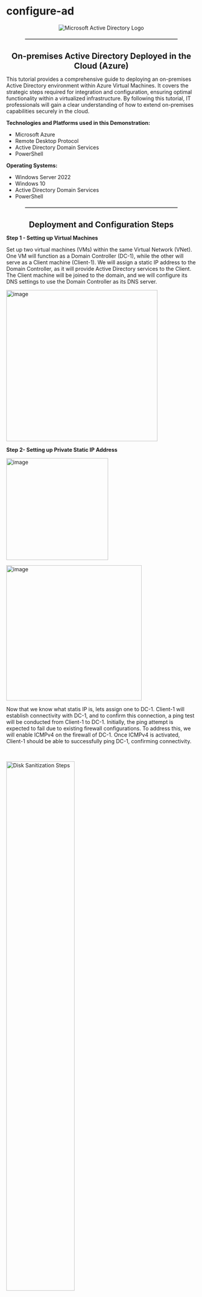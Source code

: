 # configure-ad
<p align="center">
    <img src="https://i.imgur.com/pU5A58S.png" alt="Microsoft Active Directory Logo"/>
    </p>
    <hr style="border: 1px solid #ccc; width: 80%; margin: 20px auto;">
  <h1 style="text-align: center; font-weight: bold; font-size: 16pt;">On-premises Active Directory Deployed in the Cloud (Azure)</h1> </p> 

<p>
This tutorial provides a comprehensive guide to deploying an on-premises Active Directory environment within Azure Virtual Machines. It covers the strategic steps required for integration and configuration, ensuring optimal functionality within a virtualized infrastructure. By following this tutorial, IT professionals will gain a clear understanding of how to extend on-premises capabilities securely in the cloud.
</p>
<p><b>Technologies and Platforms used in this Demonstration:</b> <br>

<ul> 
  <li>Microsoft Azure </li>
  <li> Remote Desktop Protocol</li>
  <li> Active Directory Domain Services</li>
  <li>PowerShell </li>
</ul>

</p>

<p><b>Operating Systems:</b> <br>

<ul> 
  <li>Windows Server 2022 </li>
  <li> Windows 10</li>
  <li> Active Directory Domain Services</li>
  <li>PowerShell </li>
</ul>

  </p>  
    
  <hr style="border: 1px solid #ccc; width: 80%; margin: 20px auto;">

  <h1 style="text-align: center; font-weight: bold; font-size: 16pt;">Deployment and Configuration Steps</h1> </p> 
  <p>
    <b>Step 1 - Setting up Virtual Machines</b></p>
    <p>
    Set up two virtual machines (VMs) within the same Virtual Network (VNet). One VM will function as a Domain Controller (DC-1), while the other will serve as a Client machine (Client-1). We will assign a static IP address to the Domain Controller, as it will provide Active Directory services to the Client. The Client machine will be joined to the domain, and we will configure its DNS settings to use the Domain Controller as its DNS server.
    </p>
    <p>
        <img width="401" alt="image" src="https://github.com/user-attachments/assets/327944b5-f93e-4457-828d-44b40ec52f66">
    </p>
    <p> 
        <b>Step 2- Setting up Private Static IP Address</b></p>

<p>
    <img width="270" alt="image" src="https://github.com/user-attachments/assets/3ada21b7-1c18-43d2-a999-6138ed3dda3f"></p>

<p>
    <img width="359" alt="image" src="https://github.com/user-attachments/assets/e0c4b039-3013-4fcf-bedb-cf3043802b79"></p>
Now that we know what statis IP is, lets assign one to DC-1. Client-1 will establish connectivity with DC-1, and to confirm this connection, a ping test will be conducted from Client-1 to DC-1. Initially, the ping attempt is expected to fail due to existing firewall configurations. To address this, we will enable ICMPv4 on the firewall of DC-1. Once ICMPv4 is activated, Client-1 should be able to successfully ping DC-1, confirming connectivity.


 </p>
    <br />
    <p>
      <img src="https://i.imgur.com/HvZBWzc.png" height="60%" width="60%" alt="Disk Sanitization Steps"/>
      </p>
      <img src="https://i.imgur.com/1lrrGPw.png" height="60%" width="60%" alt="Disk Sanitization Steps"/>
    </p>
    <p>
      We will now log back into DC-1 to proceed with the installation of Active Directory Users and Computers. Next, promote the VM to a Domain Controller, set up a new forest with the domain name "mydomain.com," and then restart the system. After restarting, log back into DC-1 as the user "mydomain.com\labuser." If the steps have been completed correctly, you should be able to run Active Directory Users and Computers, as demonstrated below.
    </p>
    <img src="https://i.imgur.com/cGjvRke.png" height="80%" width="80%" alt="Disk Sanitization Steps"/>
    <br />
    </p>
    <hr style="border: 1px solid #ccc; width: 80%; margin: 20px auto;">
    <h1 style="text-align: center; font-weight: bold; font-size: 16pt;">Creating Organizational Units (OUs)</h1> </p> 
    <p>
         Now that AD is install, we now proceed with creating Organizational Units (OUs). First, create an OU named "_EMPLOYEES," followed by another named "_ADMINS." To do this, right-click on the domain area, select New > Organizational Unit, and complete the required fields.</p>
         <P>
         Next, open your newly created OU -> right-click -> select New -> User -> enter Jane Doe -> assign her the role of Admin with the username Jane_admin. </P>
         <p>
         Finally, add Jane to the Domain Admins security group to grant her the appropriate permissions. You can use Jane_admin as the administrator account. 

  </p>
    <img src="https://i.imgur.com/hL7g5Y5.png" height="80%" width="80%" alt="Disk Sanitization Steps"/>
    <br />
    </p>
    <p>
    <img src="https://i.imgur.com/kcgvzdE.png" height="50%" width="50%" alt="Disk Sanitization Steps"/>
  </p>
  <p>
   Next, we will join Client-1 to the "mydomain.com" domain. From the Azure portal, update Client-1’s DNS settings to point to the private IP address of the Domain Controller (DC). After updating the DNS settings, restart Client-1 from within the Azure portal. The image below confirms that Client-1 is successfully registered on the DC-1 DNS.
  </p>
    <img src="https://i.imgur.com/jbrGTXW.png" height="80%" width="80%" alt="Disk Sanitization Steps"/>
    <br />
    </p>
    <img src="https://i.imgur.com/kvcm2cY.jpg" height="80%" width="80%" alt="Disk Sanitization Steps"/>
    </p>
    <p>
    </p>
    <hr style="border: 1px solid #ccc; width: 80%; margin: 20px auto;">
    <h1 style="text-align: center; font-weight: bold; font-size: 16pt;">RDP</h1> </p> 
    <p>
    <p>
      To join Client-1 to the domain, navigate to the system settings and select About. On the right, choose Rename this PC (advanced), then select Change under the domain settings. Enter "mydomain.com" as the domain name, followed by the credentials for "mydomain.com\labuser." After completing these steps, the system will restart, and Client-1 will be successfully joined to "mydomain.com."
    </p>
    <br />
    <p>
      <p>
    <img src="https://i.imgur.com/Ze0Em5e.png" height="80%" width="80%" alt="Disk Sanitization Steps"/>
    </p>
    <p>
  Client-1 is now successfully joined to the domain. Next, we’ll configure Remote Desktop access for non-administrative users on Client-1. Begin by logging into Client-1 as an administrator and opening System Properties. Navigate to the Remote Desktop tab, and grant "Domain Users" access to Remote Desktop. Once these steps are completed, standard users will be able to log into Client-1 remotely.
    </p>
    <br />
        <p>
      <p>
    <img src="https://i.imgur.com/SApOKiE.png" height="80%" width="80%" alt="Disk Sanitization Steps"/>
    </p>
    <hr style="border: 1px solid #ccc; width: 80%; margin: 20px auto;">
    <h1 style="text-align: center; font-weight: bold; font-size: 16pt;">Adding Users with Powershell</h1> </p> 
    <p>
    <p>
      Finally, to confirm that standard users can successfully access Client-1 via Remote Desktop, we’ll use a PowerShell script to generate a large number of users in the domain. Once the users are created, we will select one of them and initiate an RDP session into Client-1 to verify access.
    </p>
    <br />
    <img src="https://i.imgur.com/EzWG8ug.png" height="80%" width="80%" alt="Disk Sanitization Steps"/>
    <p>
    <p>
      <p>
    <img src="https://i.imgur.com/Gkpe68K.png" height="60%" width="60%" alt="Disk Sanitization Steps"/>
    </p>
    <img src="https://i.imgur.com/n3gMwQV.png" height="60%" width="60%" alt="Disk Sanitization Steps"/>
    <p>
      As shown, the PowerShell script successfully created a user with the username "bab.hubo." We confirmed that we could log in to Client-1 using this user's credentials, verifying access as a standard user.
    </p>
